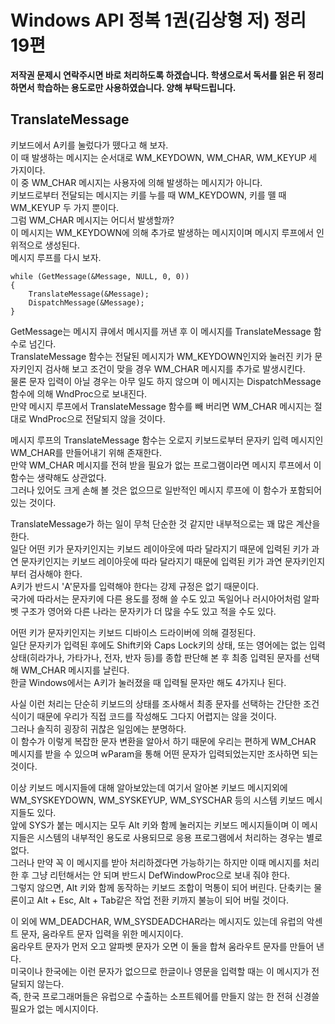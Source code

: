 # Windows API 정복 1권(김상형 저) 정리 19편

**저작권 문제시 연락주시면 바로 처리하도록 하겠습니다. 학생으로서 독서를 읽은 뒤 정리하면서 학습하는 용도로만 사용하였습니다. 양해 부탁드립니다.**

## TranslateMessage

키보드에서 A키를 눌렀다가 뗐다고 해 보자.  
이 때 발생하는 메시지는 순서대로 WM_KEYDOWN, WM_CHAR, WM_KEYUP 세 가지이다.  
이 중 WM_CHAR 메시지는 사용자에 의해 발생하는 메시지가 아니다.  
키보드로부터 전달되는 메시지는 키를 누를 때 WM_KEYDOWN, 키를 뗄 때 WM_KEYUP 두 가지 뿐이다.  
그럼 WM_CHAR 메시지는 어디서 발생할까?  
이 메시지는 WM_KEYDOWN에 의해 추가로 발생하는 메시지이며 메시지 루프에서 인위적으로 생성된다.  
메시지 루프를 다시 보자.  
  
    while (GetMessage(&Message, NULL, 0, 0))
    {
        TranslateMessage(&Message);
        DispatchMessage(&Message);
    }

GetMessage는 메시지 큐에서 메시지를 꺼낸 후 이 메시지를 TranslateMessage 함수로 넘긴다.  
TranslateMessage 함수는 전달된 메시지가 WM_KEYDOWN인지와 눌러진 키가 문자키인지 검사해 보고 조건이 맞을 경우 WM_CHAR 메시지를 추가로 발생시킨다.  
물론 문자 입력이 아닐 경우는 아무 일도 하지 않으며 이 메시지는 DispatchMessage 함수에 의해 WndProc으로 보내진다.  
만약 메시지 루프에서 TranslateMessage 함수를 빼 버리면 WM_CHAR 메시지는 절대로 WndProc으로 전달되지 않을 것이다.  
  
메시지 루프의 TranslateMessage 함수는 오로지 키보드로부터 문자키 입력 메시지인 WM_CHAR를 만들어내기 위해 존재한다.  
만약 WM_CHAR 메시지를 전혀 받을 필요가 없는 프로그램이라면 메시지 루프에서 이 함수는 생략해도 상관없다.  
그러나 있어도 크게 손해 볼 것은 없으므로 일반적인 메시지 루프에 이 함수가 포함되어 있는 것이다.  
  
TranslateMessage가 하는 일이 무척 단순한 것 같지만 내부적으로는 꽤 많은 계산을 한다.  
일단 어떤 키가 문자키인지는 키보드 레이아웃에 따라 달라지기 때문에 입력된 키가 과연 문자키인지는 키보드 레이아웃에 따라 달라지기 때문에 입력된 키가 과연 문자키인지부터 검사해야 한다.  
A키가 반드시 'A'문자를 입력해야 한다는 강제 규정은 없기 때문이다.  
국가에 따라서는 문자키에 다른 용도를 정해 쓸 수도 있고 독일어나 러시아어처럼 알파벳 구조가 영어와 다른 나라는 문자키가 더 많을 수도 있고 적을 수도 있다.  
  
어떤 키가 문자키인지는 키보드 디바이스 드라이버에 의해 결정된다.  
일단 문자키가 입력된 후에도 Shift키와 Caps Lock키의 상태, 또는 영어에는 없는 입력 상태(히라가나, 가타가나, 전자, 반자 등)를 종합 판단해 본 후 최종 입력된 문자를 선택해 WM_CHAR 메시지를 날린다.  
한글 Windows에서는 A키가 눌러졌을 때 입력될 문자만 해도 4가지나 된다.  
  
사실 이런 처리는 단순히 키보드의 상태를 조사해서 최종 문자를 선택하는 간단한 조건식이기 때문에 우리가 직접 코드를 작성해도 그다지 어렵지는 않을 것이다.  
그러나 솔직히 굉장히 귀찮은 일임에는 분명하다.  
이 함수가 이렇게 복잡한 문자 변환을 알아서 하기 때문에 우리는 편하게 WM_CHAR 메시지를 받을 수 있으며 wParam을 통해 어떤 문자가 입력되었는지만 조사하면 되는 것이다.  
  
이상 키보드 메시지들에 대해 알아보았는데 여기서 알아본 키보드 메시지외에 WM_SYSKEYDOWN, WM_SYSKEYUP, WM_SYSCHAR 등의 시스템 키보드 메시지들도 있다.  
앞에 SYS가 붙는 메시지는 모두 Alt 키와 함께 눌러지는 키보드 메시지들이며 이 메시지들은 시스템의 내부적인 용도로 사용되므로 응용 프로그램에서 처리하는 경우는 별로 없다.  
그러나 만약 꼭 이 메시지를 받아 처리하겠다면 가능하기는 하지만 이때 메시지를 처리한 후 그냥 리턴해서는 안 되며 반드시 DefWindowProc으로 보내 줘야 한다.  
그렇지 않으면, Alt 키와 함께 동작하는 키보드 조합이 먹통이 되어 버린다. 단축키는 물론이고 Alt + Esc, Alt + Tab같은 작업 전환 키까지 불능이 되어 버릴 것이다.  
  
이 외에 WM_DEADCHAR, WM_SYSDEADCHAR라는 메시지도 있는데 유럽의 악센트 문자, 움라우트 문자 입력을 위한 메시지이다.  
움라우트 문자가 먼저 오고 알파벳 문자가 오면 이 둘을 합쳐 움라우트 문자를 만들어 낸다.  
미국이나 한국에는 이런 문자가 없으므로 한글이나 영문을 입력할 때는 이 메시지가 전달되지 않는다.  
즉, 한국 프로그래머들은 유럽으로 수출하는 소프트웨어를 만들지 않는 한 전혀 신경쓸 필요가 없는 메시지이다.